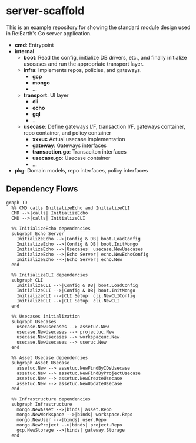 # server-scaffold

This is an example repository for showing the standard module design used in Re:Earth's Go server application.

- **cmd**: Entrypoint
- **internal**
  - **boot**: Read the config, initialize DB drivers, etc., and finally initialize usecases and run the appropriate transport layer.
  - **infra**: Implements repos, policies, and gateways.
    - **gcp**
    - **mongo**
    - ...
  - **transport**: UI layer
    - **cli**
    - **echo**
    - **gql**
    - ...
  - **usecase**: Define gateways I/F, transaction I/F, gateways container, repo container, and policy container
    - **xxxuc** Actual usecase implementation
    - **gateway**: Gateways interfaces
    - **transaction.go**: Transaciton interfaces
    - **usecase.go**: Usecase container
    - ...
- **pkg**: Domain models, repo interfaces, policy interfaces

## Dependency Flows

```mermaid
graph TD
  %% CMD calls InitializeEcho and InitializeCLI
  CMD -->|calls| InitializeEcho
  CMD -->|calls| InitializeCLI

  %% InitializeEcho dependencies
  subgraph Echo Server
    InitializeEcho -->|Config & DB| boot.LoadConfig
    InitializeEcho -->|Config & DB| boot.InitMongo
    InitializeEcho -->|Usecases| usecase.NewUsecases
    InitializeEcho -->|Echo Server| echo.NewEchoConfig
    InitializeEcho -->|Echo Server| echo.New
  end

  %% InitializeCLI dependencies
  subgraph CLI
    InitializeCLI -->|Config & DB| boot.LoadConfig
    InitializeCLI -->|Config & DB| boot.InitMongo
    InitializeCLI -->|CLI Setup| cli.NewCLIConfig
    InitializeCLI -->|CLI Setup| cli.NewCLI
  end

  %% Usecases initialization
  subgraph Usecases
    usecase.NewUsecases --> assetuc.New
    usecase.NewUsecases --> projectuc.New
    usecase.NewUsecases --> workspaceuc.New
    usecase.NewUsecases --> useruc.New
  end

  %% Asset Usecase dependencies
  subgraph Asset Usecase
    assetuc.New --> assetuc.NewFindByIDsUsecase
    assetuc.New --> assetuc.NewFindByProjectUsecase
    assetuc.New --> assetuc.NewCreateUsecase
    assetuc.New --> assetuc.NewUpdateUsecase
  end

  %% Infrastructure dependencies
  subgraph Infrastructure
    mongo.NewAsset -->|binds| asset.Repo
    mongo.NewWorkspace -->|binds| workspace.Repo
    mongo.NewUser -->|binds| user.Repo
    mongo.NewProject -->|binds| project.Repo
    gcp.NewStorage -->|binds| gateway.Storage
  end
```
